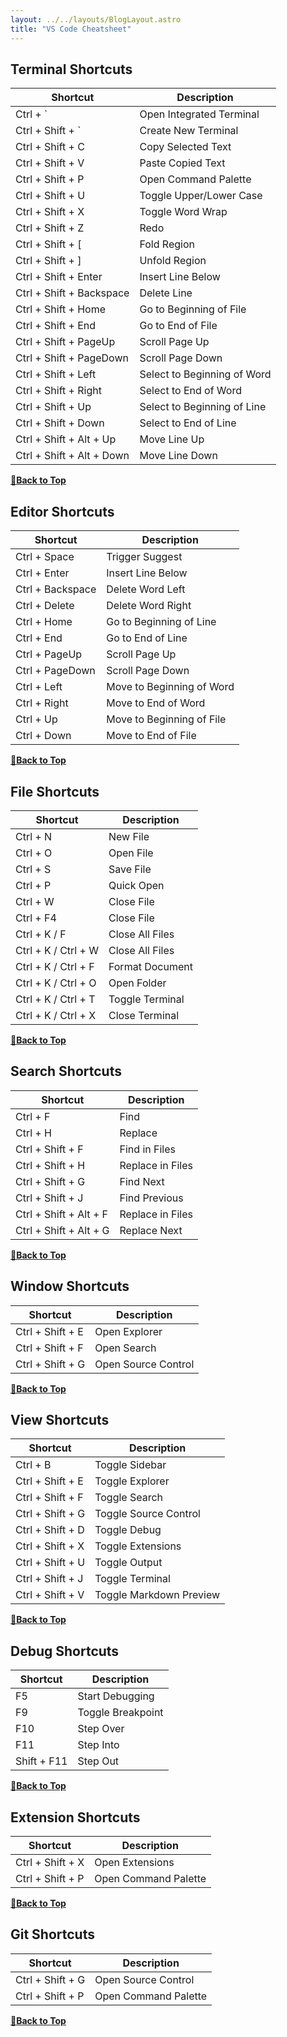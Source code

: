 ```yaml
---
layout: ../../layouts/BlogLayout.astro
title: "VS Code Cheatsheet"
---
```


## Terminal Shortcuts

| Shortcut                  | Description                 |
| ------------------------- | --------------------------- |
| Ctrl + `                  | Open Integrated Terminal    |
| Ctrl + Shift + `          | Create New Terminal         |
| Ctrl + Shift + C          | Copy Selected Text          |
| Ctrl + Shift + V          | Paste Copied Text           |
| Ctrl + Shift + P          | Open Command Palette        |
| Ctrl + Shift + U          | Toggle Upper/Lower Case     |
| Ctrl + Shift + X          | Toggle Word Wrap            |
| Ctrl + Shift + Z          | Redo                        |
| Ctrl + Shift + [          | Fold Region                 |
| Ctrl + Shift + ]          | Unfold Region               |
| Ctrl + Shift + Enter      | Insert Line Below           |
| Ctrl + Shift + Backspace  | Delete Line                 |
| Ctrl + Shift + Home       | Go to Beginning of File     |
| Ctrl + Shift + End        | Go to End of File           |
| Ctrl + Shift + PageUp     | Scroll Page Up              |
| Ctrl + Shift + PageDown   | Scroll Page Down            |
| Ctrl + Shift + Left       | Select to Beginning of Word |
| Ctrl + Shift + Right      | Select to End of Word       |
| Ctrl + Shift + Up         | Select to Beginning of Line |
| Ctrl + Shift + Down       | Select to End of Line       |
| Ctrl + Shift + Alt + Up   | Move Line Up                |
| Ctrl + Shift + Alt + Down | Move Line Down              |

**[🔼Back to Top](#table-of-contents)**

## Editor Shortcuts

| Shortcut         | Description               |
| ---------------- | ------------------------- |
| Ctrl + Space     | Trigger Suggest           |
| Ctrl + Enter     | Insert Line Below         |
| Ctrl + Backspace | Delete Word Left          |
| Ctrl + Delete    | Delete Word Right         |
| Ctrl + Home      | Go to Beginning of Line   |
| Ctrl + End       | Go to End of Line         |
| Ctrl + PageUp    | Scroll Page Up            |
| Ctrl + PageDown  | Scroll Page Down          |
| Ctrl + Left      | Move to Beginning of Word |
| Ctrl + Right     | Move to End of Word       |
| Ctrl + Up        | Move to Beginning of File |
| Ctrl + Down      | Move to End of File       |

**[🔼Back to Top](#table-of-contents)**

## File Shortcuts

| Shortcut            | Description     |
| ------------------- | --------------- |
| Ctrl + N            | New File        |
| Ctrl + O            | Open File       |
| Ctrl + S            | Save File       |
| Ctrl + P            | Quick Open      |
| Ctrl + W            | Close File      |
| Ctrl + F4           | Close File      |
| Ctrl + K / F        | Close All Files |
| Ctrl + K / Ctrl + W | Close All Files |
| Ctrl + K / Ctrl + F | Format Document |
| Ctrl + K / Ctrl + O | Open Folder     |
| Ctrl + K / Ctrl + T | Toggle Terminal |
| Ctrl + K / Ctrl + X | Close Terminal  |

**[🔼Back to Top](#table-of-contents)**

## Search Shortcuts

| Shortcut               | Description      |
| ---------------------- | ---------------- |
| Ctrl + F               | Find             |
| Ctrl + H               | Replace          |
| Ctrl + Shift + F       | Find in Files    |
| Ctrl + Shift + H       | Replace in Files |
| Ctrl + Shift + G       | Find Next        |
| Ctrl + Shift + J       | Find Previous    |
| Ctrl + Shift + Alt + F | Replace in Files |
| Ctrl + Shift + Alt + G | Replace Next     |

**[🔼Back to Top](#table-of-contents)**

## Window Shortcuts

| Shortcut         | Description         |
| ---------------- | ------------------- |
| Ctrl + Shift + E | Open Explorer       |
| Ctrl + Shift + F | Open Search         |
| Ctrl + Shift + G | Open Source Control |

**[🔼Back to Top](#table-of-contents)**

## View Shortcuts

| Shortcut         | Description             |
| ---------------- | ----------------------- |
| Ctrl + B         | Toggle Sidebar          |
| Ctrl + Shift + E | Toggle Explorer         |
| Ctrl + Shift + F | Toggle Search           |
| Ctrl + Shift + G | Toggle Source Control   |
| Ctrl + Shift + D | Toggle Debug            |
| Ctrl + Shift + X | Toggle Extensions       |
| Ctrl + Shift + U | Toggle Output           |
| Ctrl + Shift + J | Toggle Terminal         |
| Ctrl + Shift + V | Toggle Markdown Preview |

**[🔼Back to Top](#table-of-contents)**

## Debug Shortcuts

| Shortcut    | Description       |
| ----------- | ----------------- |
| F5          | Start Debugging   |
| F9          | Toggle Breakpoint |
| F10         | Step Over         |
| F11         | Step Into         |
| Shift + F11 | Step Out          |

**[🔼Back to Top](#table-of-contents)**

## Extension Shortcuts

| Shortcut         | Description          |
| ---------------- | -------------------- |
| Ctrl + Shift + X | Open Extensions      |
| Ctrl + Shift + P | Open Command Palette |

**[🔼Back to Top](#table-of-contents)**

## Git Shortcuts

| Shortcut         | Description          |
| ---------------- | -------------------- |
| Ctrl + Shift + G | Open Source Control  |
| Ctrl + Shift + P | Open Command Palette |

**[🔼Back to Top](#table-of-contents)**
